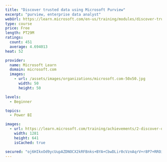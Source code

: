 ```yaml
---
title: "Discover trusted data using Microsoft Purview"
excerpt: "purview, enterprise data analyst"
webUrl: https://learn.microsoft.com/en-us/training/modules/discover-trusted-data-use-azure-purview/
type: course
price: Free
length: PT29M
ratings:
  count: 451
  average: 4.694013
heat: 52

provider:
  name: Microsoft Learn
  domain: microsoft.com
  images:
    - url: /assets/images/organizations/microsoft.com-50x50.jpg
      width: 50
      height: 50

levels:
  - Beginner

topics:
  - Power BI

images:
  - url: https://learn.microsoft.com/training/achievements/2-discover-data-artifacts-azure-by-using-azure-purview-social.png
    width: 1281
    height: 641
    isCached: true

secured: "oj6HIkxOd9ycUupAZDNOCX2kRFBnks+BYA+CbwDLir0cVznAqrV+r8P7+RROiuDgtpmuMI+xwwXCFTbFlR5G3JCFF1gelA6/BZMLcbAuYTJhXI3+rl382kGK019LyJkpceGtGvtFnuhTKdlcqLbWkit8K1LS4QUmm/o0zNQhO0BWbd1LwDqrhW5wOJQRBT05T5TOFujjbAL95N1xhpqTfsC1k64mGom8cSAo0IWW21PX9kE5KOnojdLij07sRelnko90CmkDOjWam89uQF07o6+sTJXa/jZWNAWeyR/tqVlolOqZgUEFQihTLEbkAQwJ3VDo0hsuaT16aZEpPM0U5gGva1q07sGCPJCIXh3KwXnEf+6+/AArMT5bZHJ5H6l3VyTZEu/iPAx/jzWlA4ISnsxF667VOaTpa5qf1GJJr44=;DkoW5m6sQMmbw0SW8e1PJw=="
---
```


